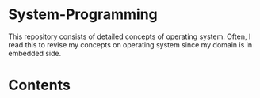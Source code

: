 # System-Programming
This repository consists of detailed concepts of operating system. 
Often, I read this to revise my concepts on operating system since my domain is in embedded side.

# Contents
